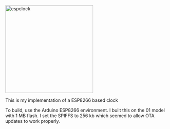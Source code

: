 

<img width="273" alt="espclock" src="https://cloud.githubusercontent.com/assets/26486146/24177219/60beea14-0e77-11e7-9600-91ca7fef7df3.png">

This is my implementation of a ESP8266 based clock

To build, use the Arduino ESP8266 environment.  I built this on the 01 model with 1 MB flash.  I set the SPIFFS to 256 kb which seemed to allow OTA updates to work properly.

